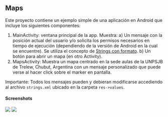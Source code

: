 Maps
-

Este proyecto contiene un ejemplo simple de una aplicación en Android que incluye los siguientes componentes:

1) MainActivity: ventana principal de la app. Muestra:
a) Un mensaje con la posición actual del usuario y/o solicita los permisos necesarios en tiempo de ejecución (dependiendo de la versión de Android en la cual se encuentre). Se utiliza el concepto de [Strings con formato](https://developer.android.com/guide/topics/resources/string-resource.html#FormattingAndStyling).
b) Un botón para abrir un mapa (en otro Activity).
2) MapsActivity: Muestra un mapa centrado en la sede aulas de la UNPSJB de Trelew, Chubut, Argentina con un mensaje personalizado que puede verse al hacer click sobre el marker en pantalla.

Importante: Todos los mensajes pueden y debieran modificarse accediendo al archivo `strings.xml` ubicado en la carpeta `res->values`.

#### Screenshots

![](https://i.imgur.com/drh5Fx2.png) 
![](https://i.imgur.com/pgg6Sp4.png)

